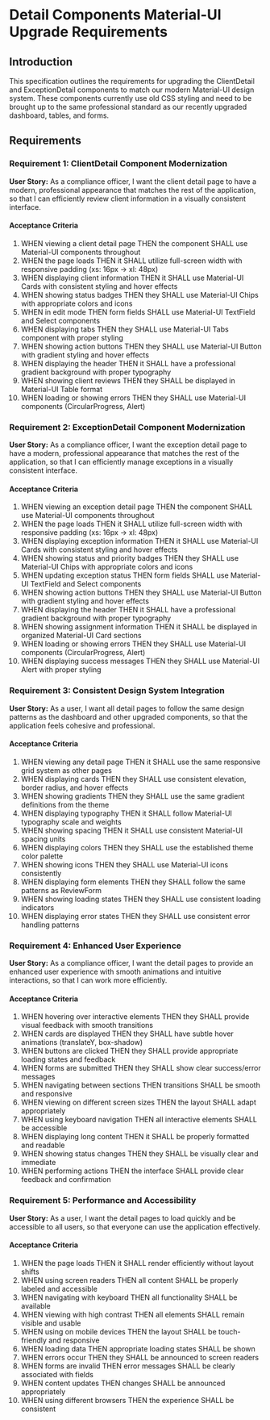 # Detail Components Material-UI Upgrade Requirements

## Introduction

This specification outlines the requirements for upgrading the ClientDetail and ExceptionDetail components to match our modern Material-UI design system. These components currently use old CSS styling and need to be brought up to the same professional standard as our recently upgraded dashboard, tables, and forms.

## Requirements

### Requirement 1: ClientDetail Component Modernization

**User Story:** As a compliance officer, I want the client detail page to have a modern, professional appearance that matches the rest of the application, so that I can efficiently review client information in a visually consistent interface.

#### Acceptance Criteria

1. WHEN viewing a client detail page THEN the component SHALL use Material-UI components throughout
2. WHEN the page loads THEN it SHALL utilize full-screen width with responsive padding (xs: 16px → xl: 48px)
3. WHEN displaying client information THEN it SHALL use Material-UI Cards with consistent styling and hover effects
4. WHEN showing status badges THEN they SHALL use Material-UI Chips with appropriate colors and icons
5. WHEN in edit mode THEN form fields SHALL use Material-UI TextField and Select components
6. WHEN displaying tabs THEN they SHALL use Material-UI Tabs component with proper styling
7. WHEN showing action buttons THEN they SHALL use Material-UI Button with gradient styling and hover effects
8. WHEN displaying the header THEN it SHALL have a professional gradient background with proper typography
9. WHEN showing client reviews THEN they SHALL be displayed in Material-UI Table format
10. WHEN loading or showing errors THEN they SHALL use Material-UI components (CircularProgress, Alert)

### Requirement 2: ExceptionDetail Component Modernization

**User Story:** As a compliance officer, I want the exception detail page to have a modern, professional appearance that matches the rest of the application, so that I can efficiently manage exceptions in a visually consistent interface.

#### Acceptance Criteria

1. WHEN viewing an exception detail page THEN the component SHALL use Material-UI components throughout
2. WHEN the page loads THEN it SHALL utilize full-screen width with responsive padding (xs: 16px → xl: 48px)
3. WHEN displaying exception information THEN it SHALL use Material-UI Cards with consistent styling and hover effects
4. WHEN showing status and priority badges THEN they SHALL use Material-UI Chips with appropriate colors and icons
5. WHEN updating exception status THEN form fields SHALL use Material-UI TextField and Select components
6. WHEN showing action buttons THEN they SHALL use Material-UI Button with gradient styling and hover effects
7. WHEN displaying the header THEN it SHALL have a professional gradient background with proper typography
8. WHEN showing assignment information THEN it SHALL be displayed in organized Material-UI Card sections
9. WHEN loading or showing errors THEN they SHALL use Material-UI components (CircularProgress, Alert)
10. WHEN displaying success messages THEN they SHALL use Material-UI Alert with proper styling

### Requirement 3: Consistent Design System Integration

**User Story:** As a user, I want all detail pages to follow the same design patterns as the dashboard and other upgraded components, so that the application feels cohesive and professional.

#### Acceptance Criteria

1. WHEN viewing any detail page THEN it SHALL use the same responsive grid system as other pages
2. WHEN displaying cards THEN they SHALL use consistent elevation, border radius, and hover effects
3. WHEN showing gradients THEN they SHALL use the same gradient definitions from the theme
4. WHEN displaying typography THEN it SHALL follow Material-UI typography scale and weights
5. WHEN showing spacing THEN it SHALL use consistent Material-UI spacing units
6. WHEN displaying colors THEN they SHALL use the established theme color palette
7. WHEN showing icons THEN they SHALL use Material-UI icons consistently
8. WHEN displaying form elements THEN they SHALL follow the same patterns as ReviewForm
9. WHEN showing loading states THEN they SHALL use consistent loading indicators
10. WHEN displaying error states THEN they SHALL use consistent error handling patterns

### Requirement 4: Enhanced User Experience

**User Story:** As a compliance officer, I want the detail pages to provide an enhanced user experience with smooth animations and intuitive interactions, so that I can work more efficiently.

#### Acceptance Criteria

1. WHEN hovering over interactive elements THEN they SHALL provide visual feedback with smooth transitions
2. WHEN cards are displayed THEN they SHALL have subtle hover animations (translateY, box-shadow)
3. WHEN buttons are clicked THEN they SHALL provide appropriate loading states and feedback
4. WHEN forms are submitted THEN they SHALL show clear success/error messages
5. WHEN navigating between sections THEN transitions SHALL be smooth and responsive
6. WHEN viewing on different screen sizes THEN the layout SHALL adapt appropriately
7. WHEN using keyboard navigation THEN all interactive elements SHALL be accessible
8. WHEN displaying long content THEN it SHALL be properly formatted and readable
9. WHEN showing status changes THEN they SHALL be visually clear and immediate
10. WHEN performing actions THEN the interface SHALL provide clear feedback and confirmation

### Requirement 5: Performance and Accessibility

**User Story:** As a user, I want the detail pages to load quickly and be accessible to all users, so that everyone can use the application effectively.

#### Acceptance Criteria

1. WHEN the page loads THEN it SHALL render efficiently without layout shifts
2. WHEN using screen readers THEN all content SHALL be properly labeled and accessible
3. WHEN navigating with keyboard THEN all functionality SHALL be available
4. WHEN viewing with high contrast THEN all elements SHALL remain visible and usable
5. WHEN using on mobile devices THEN the layout SHALL be touch-friendly and responsive
6. WHEN loading data THEN appropriate loading states SHALL be shown
7. WHEN errors occur THEN they SHALL be announced to screen readers
8. WHEN forms are invalid THEN error messages SHALL be clearly associated with fields
9. WHEN content updates THEN changes SHALL be announced appropriately
10. WHEN using different browsers THEN the experience SHALL be consistent